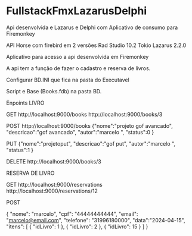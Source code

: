 # FullstackFmxLazarusDelphi
Api desenvolvida e Lazarus e Delphi com Aplicativo de consumo para Firemonkey


API Horse com firebird em 2 versões
Rad Studio 10.2 Tokio
Lazarus 2.2.0

Aplicativo para acesso a api desenvolvida em Firemonkey

A api tem a função de fazer o cadastro e reserva de livros.

Configurar BD.INI que fica na pasta do Executavel

Script e Base (Books.fdb) na pasta BD.


Enpoints
LIVRO

GET
http://localhost:9000/books
http://localhost:9000/books/3

POST
http://localhost:9000/books
{"nome":"projeto gof avancado",
"descricao":"gof avancado",
"autor":"marcelo ",
"status":0
}

PUT
{"nome":"projetoput",
"descricao":"gof put",
"autor":"marcelo ",
"status":1
}

DELETE
http://localhost:9000/books/3

RESERVA DE LIVRO

GET
http://localhost:9000/reservations
http://localhost:9000/reservations/12

POST

{
    "nome": "marcelo",
    "cpf": "44444444444",
    "email": "marcelo@email.com",
    "telefone": "31996180000",
    "data":"2024-04-15",
    "itens": [
        {
            "idLivro": 1
        },
        {
            "idLivro": 2
        },
        {
            "idLivro": 15
        }
    ]
}



